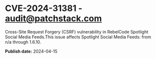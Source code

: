 # CVE-2024-31381 - audit@patchstack.com

Cross-Site Request Forgery (CSRF) vulnerability in RebelCode Spotlight Social Media Feeds.This issue affects Spotlight Social Media Feeds: from n/a through 1.6.10.



**Publish date:** 2024-04-15
